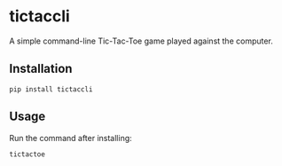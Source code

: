 # tictaccli

A simple command-line Tic-Tac-Toe game played against the computer.

## Installation

```
pip install tictaccli
```

## Usage

Run the command after installing:
```
tictactoe
```

